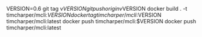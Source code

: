 VERSION=0.6
git tag v$VERSION
git push origin v$VERSION
docker build . -t timcharper/mcli:$VERSION 
docker tag timcharper/mcli:$VERSION timcharper/mcli:latest
docker push timcharper/mcli:$VERSION 
docker push timcharper/mcli:latest
